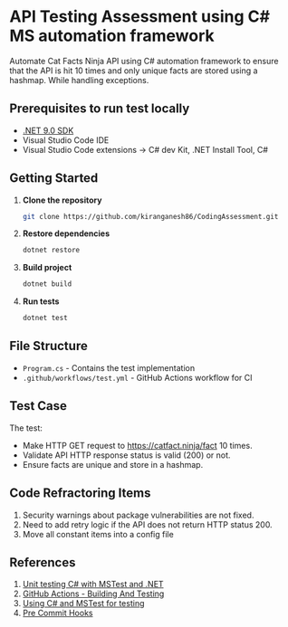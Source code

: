 # API Testing Assessment using C# MS automation framework

Automate Cat Facts Ninja API using C# automation framework to ensure that the API is hit 10 times and only unique facts are stored using a hashmap. While handling exceptions.

## Prerequisites to run test locally

- [.NET 9.0 SDK](https://dotnet.microsoft.com/download/dotnet/9.0)
- Visual Studio Code IDE
- Visual Studio Code extensions -> C# dev Kit, .NET Install Tool, C#

## Getting Started

1. **Clone the repository**
   ```bash
   git clone https://github.com/kiranganesh86/CodingAssessment.git
   ```

2. **Restore dependencies**
   ```bash
   dotnet restore
   ```

3. **Build project**
   ```bash
   dotnet build
   ```

4. **Run tests**
   ```bash
   dotnet test
   ```


## File Structure

- `Program.cs` - Contains the test implementation
- `.github/workflows/test.yml` - GitHub Actions workflow for CI

## Test Case

The test:
- Make HTTP GET request to https://catfact.ninja/fact 10 times.
- Validate API HTTP response status is valid (200) or not.
- Ensure facts are unique and store in a hashmap.

## Code Refractoring Items

1. Security warnings about package vulnerabilities are not fixed.
2. Need to add retry logic if the API does not return HTTP status 200.
3. Move all constant items into a config file

## References

1. [Unit testing C# with MSTest and .NET](https://learn.microsoft.com/en-us/dotnet/core/testing/unit-testing-with-mstest)
2. [GitHub Actions - Building And Testing](https://docs.github.com/en/actions/use-cases-and-examples/building-and-testing/building-and-testing-net)
3. [Using C# and MSTest for testing](https://medium.com/@rogersteinbakk/using-c-and-mstest-for-testing-apps-some-examples-4be5e0dffcc3)
4. [Pre Commit Hooks](https://medium.com/codenx/format-and-automate-net-project-with-husky-net-git-hooks-4dcace67797b)
